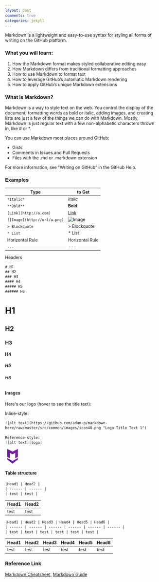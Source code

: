 ```yaml
---
layout: post
comments: true
categories: jekyll
---
```



Markdown is a lightweight and easy-to-use syntax for styling all forms of writing on the GitHub platform.

### What you will learn:
1. How the Markdown format makes styled collaborative editing easy
2. How Markdown differs from traditional formatting approaches
3. How to use Markdown to format text
4. How to leverage GitHub’s automatic Markdown rendering
5. How to apply GitHub’s unique Markdown extensions

### What is Markdown?

Markdown is a way to style text on the web. You control the display of the document; formatting words as bold or italic, adding images, and creating lists are just a few of the things we can do with Markdown. Mostly, Markdown is just regular text with a few non-alphabetic characters thrown in, like # or *.

You can use Markdown most places around GitHub:

* Gists
* Comments in Issues and Pull Requests
* Files with the .md or .markdown extension

For more information, see “Writing on GitHub” in the GitHub Help.

### Examples

|Type | to Get |
| ------ | ------ |
| `*Italic*` | *Italic* |
| `**Bold**` | **Bold** |
|`[Link](http://a.com)` | [Link](http://a.com) |
| `![Image](http://url/a.png)` | ![Image](http://url/a.png) |
| `> Blockquote` | > Blockquote |
| `* List` | * List |
|Horizontal Rule | Horizontal Rule |
| `---` | --- |

Headers

```
# H1
## H2
### H3
#### H4
##### H5
###### H6
```
# H1
## H2
### H3
#### H4
##### H5
###### H6

#### Images

Here's our logo (hover to see the title text):

Inline-style: 
```
![alt text](https://github.com/adam-p/markdown-here/raw/master/src/common/images/icon48.png "Logo Title Text 1")

Reference-style: 
![alt text][logo]
```
![alt text](https://github.com/adam-p/markdown-here/raw/master/src/common/images/icon48.png "Logo Title Text 1")


#### Table structure

```
|Head1 | Head2 |
| ------ | ------ |
| test | test |
```

|Head1 | Head2 |
| ------ | ------ |
| test | test |

```
|Head1 | Head2 | Head3 | Head4 | Head5 | Head6 |
| ------ | ------ | ------ | ------ | ------ | ------ |
| test | test | test | test | test | test |
```

|Head1 | Head2 | Head3 | Head4 | Head5 | Head6 |
| ------ | ------ | ------ | ------ | ------ | ------ |
| test | test | test | test | test | test |



### Reference Link
[Markdown Cheatsheet](https://github.com/adam-p/markdown-here/wiki/Markdown-Cheatsheet#emphasis), 
[Markdown Guide](https://help.ghost.org/hc/en-us/articles/224410728-Markdown-Guide)

